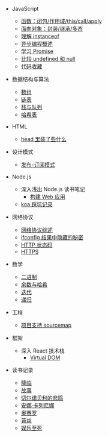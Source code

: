 - JavaScript

  - [函数：闭包/作用域/this/call/apply](js/function.md)
  - [面向对象：封装/继承/多态](js/OOP.md)
  - [理解 instanceof](js/instanceof.md)
  - [异步编程概述](js/async.md)
  - [学习 Promise](js/promise.md)
  - [比较 undefined 和 null](js/undefined.md)
  - [代码收藏](js/tips.md)

- 数据结构与算法
  - [数组](algo/array.md)
  - [链表](algo/linkedlist.md)
  - [栈与队列](algo/stack-queue.md)
  - [哈希表](algo/hash.md)

- HTML

  - [head 里装了些什么](html/head.md)

- 设计模式

  - [发布-订阅模式](pattern/publish.md)

- Node.js

  - 深入浅出 Node.js 读书笔记
    - [构建 Web 应用](node/book/web.md)
  - [koa 踩坑记录](node/koa/tips.md)

- 网络协议

  - [网络协议综述](network/basic.md)
  - [ifconfig 结果中隐藏的秘密](network/ifconfig.md)
  - [HTTP 状态码](network/http/code.md)
  - [HTTPS](network/http/https.md)

- 数学

  - [二进制](math/binary.md)
  - [余数与哈希](math/mod.md)
  - [迭代](math/iterator.md)
  - [递归](math/recursive.md)

- 工程

  - [项目支持 sourcemap](project/sourcemap.md)

- 框架

  - 深入 React 技术栈
    - [Virtual DOM](react/virtualDOM.md)

- 读书记录
  - [降临](read/arrival.md)
  - [故事](read/story.md)
  - [切尔诺贝利的悲鸣](read/voices.md)
  - [安娜·卡列尼娜](read/anna.md)
  - [奥赛罗](read/othello.md)
  - [苔丝](read/tess.md)
  - [娱乐至死](read/death.md)
